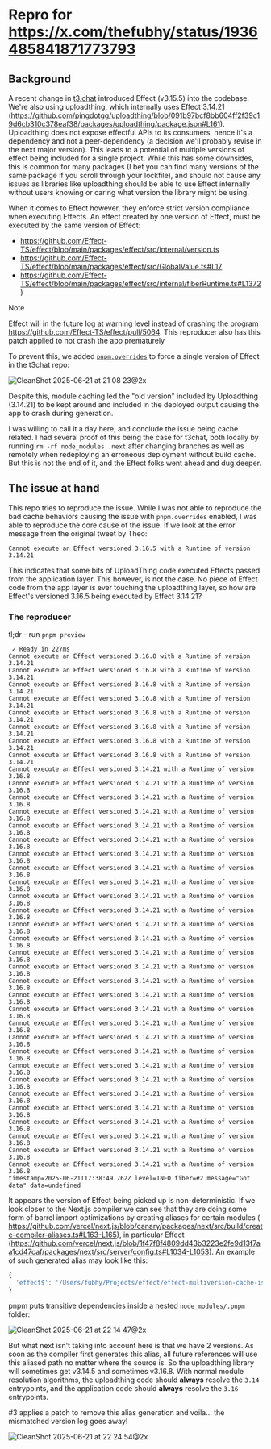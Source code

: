 # Repro for https://x.com/thefubhy/status/1936485841871773793

## Background

A recent change in [t3.chat](https://t3.chat) introduced Effect (v3.15.5) into the codebase. We're also using uploadthing, which internally uses Effect 3.14.21 (https://github.com/pingdotgg/uploadthing/blob/091b97bcf8bb604ff2f39c19d6cb310c378eaf38/packages/uploadthing/package.json#L161). Uploadthing does not expose effectful APIs to its consumers, hence it's a dependency and not a peer-dependency (a decision we'll probably revise in the next major version). This leads to a potential of multiple versions of effect being included for a single project. While this has some downsides, this is common for many packages (I bet you can find many versions of the same package if you scroll through your lockfile), and should not cause any issues as libraries like uploadthing should be able to use Effect internally without users knowing or caring what version the library might be using.

When it comes to Effect however, they enforce strict version compliance when executing Effects. An effect created by one version of Effect, must be executed by the same version of Effect: 
- https://github.com/Effect-TS/effect/blob/main/packages/effect/src/internal/version.ts
- https://github.com/Effect-TS/effect/blob/main/packages/effect/src/GlobalValue.ts#L17
- https://github.com/Effect-TS/effect/blob/main/packages/effect/src/internal/fiberRuntime.ts#L1372)

> [!NOTE]
> Effect will in the future log at warning level instead of crashing the program https://github.com/Effect-TS/effect/pull/5064. This reproducer also has this patch applied to not crash the app prematurely

To prevent this, we added [`pnpm.overrides`](https://pnpm.io/settings#overrides) to force a single version of Effect in the t3chat repo:

![CleanShot 2025-06-21 at 21 08 23@2x](https://github.com/user-attachments/assets/f315b04f-2682-4b4c-86fa-8b8d7c497a84)

Despite this, module caching led the "old version" included by Uploadthing (3.14.21) to be kept around and included in the deployed output causing the app to crash during generation. 

I was willing to call it a day here, and conclude the issue being cache related. I had several proof of this being the case for t3chat, both locally by running `rm -rf node_modules .next` after changing branches as well as remotely when redeploying an erroneous deployment without build cache. But this is not the end of it, and the Effect folks went ahead and dug deeper.

## The issue at hand

This repo tries to reproduce the issue. While I was not able to reproduce the bad cache behaviors causing the issue with `pnpm.overrides` enabled, I was able to reproduce the core cause of the issue. If we look at the error message from the original tweet by Theo:

```
Cannot execute an Effect versioned 3.16.5 with a Runtime of version 3.14.21
```

This indicates that some bits of UploadThing code executed Effects passed from the application layer. This however, is not the case. No piece of Effect code from the app layer is ever touching the uploadthing layer, so how are Effect's versioned 3.16.5 being executed by Effect 3.14.21? 

### The reproducer

tl;dr - run `pnpm preview`

```
 ✓ Ready in 227ms
Cannot execute an Effect versioned 3.16.8 with a Runtime of version 3.14.21
Cannot execute an Effect versioned 3.16.8 with a Runtime of version 3.14.21
Cannot execute an Effect versioned 3.16.8 with a Runtime of version 3.14.21
Cannot execute an Effect versioned 3.16.8 with a Runtime of version 3.14.21
Cannot execute an Effect versioned 3.16.8 with a Runtime of version 3.14.21
Cannot execute an Effect versioned 3.16.8 with a Runtime of version 3.14.21
Cannot execute an Effect versioned 3.16.8 with a Runtime of version 3.14.21
Cannot execute an Effect versioned 3.16.8 with a Runtime of version 3.14.21
Cannot execute an Effect versioned 3.14.21 with a Runtime of version 3.16.8
Cannot execute an Effect versioned 3.14.21 with a Runtime of version 3.16.8
Cannot execute an Effect versioned 3.14.21 with a Runtime of version 3.16.8
Cannot execute an Effect versioned 3.14.21 with a Runtime of version 3.16.8
Cannot execute an Effect versioned 3.14.21 with a Runtime of version 3.16.8
Cannot execute an Effect versioned 3.14.21 with a Runtime of version 3.16.8
Cannot execute an Effect versioned 3.14.21 with a Runtime of version 3.16.8
Cannot execute an Effect versioned 3.14.21 with a Runtime of version 3.16.8
Cannot execute an Effect versioned 3.14.21 with a Runtime of version 3.16.8
Cannot execute an Effect versioned 3.14.21 with a Runtime of version 3.16.8
Cannot execute an Effect versioned 3.14.21 with a Runtime of version 3.16.8
Cannot execute an Effect versioned 3.14.21 with a Runtime of version 3.16.8
Cannot execute an Effect versioned 3.14.21 with a Runtime of version 3.16.8
Cannot execute an Effect versioned 3.14.21 with a Runtime of version 3.16.8
Cannot execute an Effect versioned 3.14.21 with a Runtime of version 3.16.8
Cannot execute an Effect versioned 3.14.21 with a Runtime of version 3.16.8
Cannot execute an Effect versioned 3.14.21 with a Runtime of version 3.16.8
Cannot execute an Effect versioned 3.14.21 with a Runtime of version 3.16.8
Cannot execute an Effect versioned 3.14.21 with a Runtime of version 3.16.8
Cannot execute an Effect versioned 3.14.21 with a Runtime of version 3.16.8
Cannot execute an Effect versioned 3.14.21 with a Runtime of version 3.16.8
Cannot execute an Effect versioned 3.14.21 with a Runtime of version 3.16.8
Cannot execute an Effect versioned 3.14.21 with a Runtime of version 3.16.8
Cannot execute an Effect versioned 3.14.21 with a Runtime of version 3.16.8
Cannot execute an Effect versioned 3.14.21 with a Runtime of version 3.16.8
Cannot execute an Effect versioned 3.14.21 with a Runtime of version 3.16.8
Cannot execute an Effect versioned 3.14.21 with a Runtime of version 3.16.8
Cannot execute an Effect versioned 3.14.21 with a Runtime of version 3.16.8
Cannot execute an Effect versioned 3.14.21 with a Runtime of version 3.16.8
timestamp=2025-06-21T17:38:49.762Z level=INFO fiber=#2 message="Got data" data=undefined
```

It appears the version of Effect being picked up is non-deterministic. If we look closer to the Next.js compiler we can see that they are doing some form of barrel import optimizations by creating aliases for certain modules ( https://github.com/vercel/next.js/blob/canary/packages/next/src/build/create-compiler-aliases.ts#L163-L165), in particular Effect (https://github.com/vercel/next.js/blob/1f47f8f4809dd43b3223e2fe9d13f7aa1cd47caf/packages/next/src/server/config.ts#L1034-L1053). An example of such generated alias may look like this:

```js
{
  'effect$': '/Users/fubhy/Projects/effect/effect-multiversion-cache-issue/node_modules/.pnpm/effect@3.16.8/node_modules/effect/dist/esm/index.js'
}
```

pnpm puts transitive dependencies inside a nested `node_modules/.pnpm` folder:

![CleanShot 2025-06-21 at 22 14 47@2x](https://github.com/user-attachments/assets/6b529686-3879-4ea9-bd5d-1168f2cd91b7)

But what next isn't taking into account here is that we have 2 versions. As soon as the compiler first generates this alias, all future references will use this aliased path no matter where the source is. So the uploadthing library will sometimes get v3.14.5 and sometimes v3.16.8. With normal module resolution algorithms, the uploadthing code should **always** resolve the `3.14` entrypoints, and the application code should **always** resolve the `3.16` entrypoints.

#3 applies a patch to remove this alias generation and voila... the mismatched version log goes away!

![CleanShot 2025-06-21 at 22 24 54@2x](https://github.com/user-attachments/assets/c7dd13e6-b7ff-4d41-95ea-dd400f447f11)

